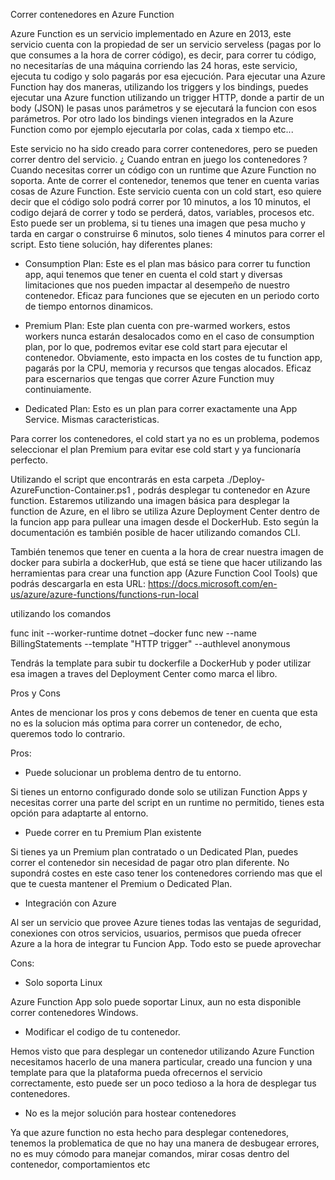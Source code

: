 Correr contenedores en Azure Function 

Azure Function es un servicio implementado en Azure en 2013, este servicio cuenta con la propiedad de ser un servicio serveless (pagas por lo que consumes a la hora de correr código), es decir, para correr tu código, no necesitarías de una máquina corriendo las 24 horas, este servicio, ejecuta tu codigo y solo pagarás por esa ejecución. Para ejecutar una Azure Function hay dos maneras, utilizando los triggers y los bindings, puedes ejecutar una Azure function utilizando un trigger HTTP, donde a partir de un body (JSON) le pasas unos parámetros y se ejecutará la funcion con esos parámetros. Por otro lado los bindings vienen integrados en la Azure Function como por ejemplo ejecutarla por colas, cada x tiempo etc...

Este servicio no ha sido creado para correr contenedores, pero se pueden correr dentro del servicio. ¿ Cuando entran en juego los contenedores ? Cuando necesitas correr un código con un runtime que Azure Function no soporta. Ante de correr el contenedor, tenemos que tener en cuenta varias cosas de Azure Function. Este servicio cuenta con un cold start, eso quiere decir que el código solo podrá correr por 10 minutos, a los 10 minutos, el codigo dejará de correr y todo se perderá, datos, variables, procesos etc. Esto puede ser un problema, si tu tienes una imagen que pesa mucho y tarda en cargar o construirse 6 minutos, solo tienes 4 minutos para correr el script. Esto tiene solución, hay diferentes planes:

- Consumption Plan: Este es el plan mas básico para correr tu function app, aqui tenemos que tener en cuenta el cold start y diversas limitaciones que nos pueden impactar al desempeño de nuestro contenedor. Eficaz para funciones que se ejecuten en un periodo corto de tiempo entornos dinamicos.

- Premium Plan: Este plan cuenta con pre-warmed workers, estos workers nunca estarán desalocados como en el caso de consumption plan, por lo que, podremos evitar ese cold start para ejecutar el contenedor. Obviamente, esto impacta en los costes de tu function app, pagarás por la CPU, memoria y recursos que tengas alocados. Eficaz para escernarios que tengas que correr Azure Function muy continuiamente.

- Dedicated Plan: Esto es un plan para correr exactamente una App Service. Mismas caracteristicas.

Para correr los contenedores, el cold start ya no es un problema, podemos seleccionar el plan Premium para evitar ese cold start y ya funcionaría perfecto.

Utilizando el script que encontrarás en esta carpeta ./Deploy-AzureFunction-Container.ps1 , podrás desplegar tu contenedor en Azure function. Estaremos utilizando una imagen básica para desplegar la function de Azure, en el libro se utiliza Azure Deployment Center dentro de la funcion app para pullear una imagen desde el DockerHub. Esto según la documentación es también posible de hacer utilizando comandos CLI.

También tenemos que tener en cuenta a la hora de crear nuestra imagen de docker para subirla a dockerHub, que está se tiene que hacer utilizando las herramientas para crear una function app (Azure Function Cool Tools) que podrás descargarla en esta URL: https://docs.microsoft.com/en-us/azure/azure-functions/functions-run-local

utilizando los comandos 

 func init --worker-runtime dotnet –docker
 func new --name BillingStatements --template "HTTP trigger" --authlevel anonymous

Tendrás la template para subir tu dockerfile a DockerHub y poder utilizar esa imagen a traves del Deployment Center como marca el libro.

Pros y Cons

Antes de mencionar los pros y cons debemos de tener en cuenta que esta no es la solucion más optima para correr un contenedor, de echo, queremos todo lo contrario. 

Pros:

- Puede solucionar un problema dentro de tu entorno.

Si tienes un entorno configurado donde solo se utilizan Function Apps y necesitas correr una parte del script en un runtime no permitido, tienes esta opción para adaptarte al entorno.

- Puede correr en tu Premium Plan existente

Si tienes ya un Premium plan contratado o un Dedicated Plan, puedes correr el contenedor sin necesidad de pagar otro plan diferente. No supondrá costes en este caso tener los contenedores corriendo mas que el que te cuesta mantener el Premium o Dedicated Plan.

- Integración con Azure

Al ser un servicio que provee Azure tienes todas las ventajas de seguridad, conexiones con otros servicios, usuarios, permisos que pueda ofrecer Azure a la hora de integrar tu Funcion App. Todo esto se puede aprovechar

Cons:

- Solo soporta Linux

Azure Function App solo puede soportar Linux, aun no esta disponible correr contenedores Windows.

- Modificar el codigo de tu contenedor.

Hemos visto que para desplegar un contenedor utilizando Azure Function necesitamos hacerlo de una manera particular, creado una funcion y una template para que la plataforma pueda ofrecernos el servicio correctamente, esto puede ser un poco tedioso a la hora de desplegar tus contenedores.

- No es la mejor solución para hostear contenedores

Ya que azure function no esta hecho para desplegar contenedores, tenemos la problematica de que no hay una manera de desbugear errores, no es muy cómodo para manejar comandos, mirar cosas dentro del contenedor, comportamientos etc
